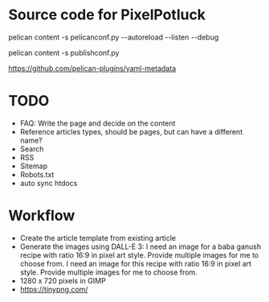 # Source code for PixelPotluck

pelican content -s pelicanconf.py --autoreload --listen --debug

pelican content -s publishconf.py

https://github.com/pelican-plugins/yaml-metadata


# TODO

- FAQ: Write the page and decide on the content
- Reference articles types, should be pages, but can have a different name?
- Search
- RSS
- Sitemap
- Robots.txt
- auto sync htdocs

# Workflow

- Create the article template from existing article
- Generate the images using DALL-E 3:
I need an image for a baba ganush recipe with ratio 16:9 in pixel art style. Provide multiple images for me to choose from.
I need an image for this recipe with ratio 16:9 in pixel art style. Provide multiple images for me to choose from.
- 1280 x 720 pixels in GIMP
- https://tinypng.com/

